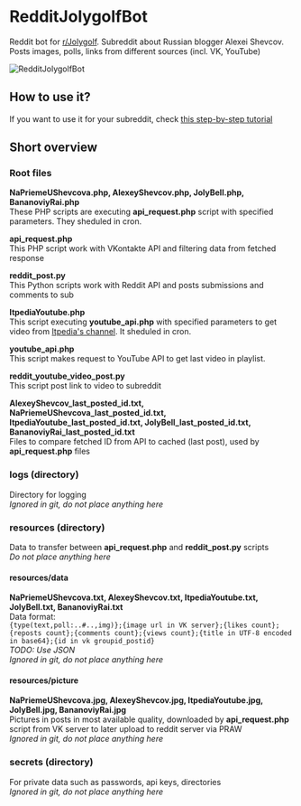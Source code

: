 # RedditJolygolfBot
Reddit bot for [r/Jolygolf](https://www.reddit.com/r/Jolygolf/). Subreddit about Russian blogger Alexei Shevcov. Posts images, polls, links from different sources (incl. VK, YouTube)

![RedditJolygolfBot](https://jolybot.utidteam.com/jolygolf_banner.png)

## How to use it?
If you want to use it for your subreddit, check [this step-by-step tutorial](HowToSetup.md)

## Short overview
### Root files
**NaPriemeUShevcova.php, AlexeyShevcov.php, JolyBell.php, BananoviyRai.php**\
These PHP scripts are executing **api_request.php** script with specified parameters. They sheduled in cron.

**api_request.php**\
This PHP script work with VKontakte API and filtering data from fetched response

**reddit_post.py**\
This Python scripts work with Reddit API and posts submissions and comments to sub

**ItpediaYoutube.php**\
This script executing **youtube_api.php** with specified parameters to get video from [Itpedia's channel](https://www.youtube.com/user/itpediachannel). It sheduled in cron.

**youtube_api.php**\
This script makes request to YouTube API to get last video in playlist.

**reddit_youtube_video_post.py**\
This script post link to video to subreddit

**AlexeyShevcov_last_posted_id.txt, NaPriemeUShevcova_last_posted_id.txt, ItpediaYoutube_last_posted_id.txt, JolyBell_last_posted_id.txt, BananoviyRai_last_posted_id.txt**\
Files to compare fetched ID from API to cached (last post), used by **api_request.php** files

### logs (directory)
Directory for logging\
*Ignored in git, do not place anything here*

### resources (directory)
Data to transfer between **api_request.php** and **reddit_post.py** scripts\
*Do not place anything here*

#### resources/data
**NaPriemeUShevcova.txt, AlexeyShevcov.txt, ItpediaYoutube.txt, JolyBell.txt, BananoviyRai.txt**\
Data format:\
`{type(text,poll:..#..,img)};{image url in VK server};{likes count};{reposts count};{comments count};{views count};{title in UTF-8 encoded in base64};{id in vk groupid_postid}`\
*TODO: Use JSON*\
*Ignored in git, do not place anything here*

#### resources/picture
**NaPriemeUShevcova.jpg, AlexeyShevcov.jpg, ItpediaYoutube.jpg, JolyBell.jpg, BananoviyRai.jpg**\
Pictures in posts in most available quality, downloaded by **api_request.php** script from VK server to later upload to reddit server via PRAW\
*Ignored in git, do not place anything here*

### secrets (directory)
For private data such as passwords, api keys, directories\
*Ignored in git, do not place anything here*
